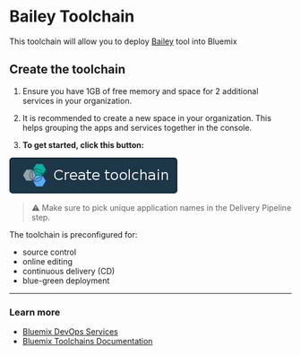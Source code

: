 # Bailey Toolchain

This toolchain will allow you to deploy [Bailey](https://github.ibm.com/cds-sre-org/bailey) tool into Bluemix

## Create the toolchain

1. Ensure you have 1GB of free memory and space for 2 additional services in your organization.

1. It is recommended to create a new space in your organization. This helps grouping the apps and services together in the console.

1. **To get started, click this button:**

  [![Deploy To Bluemix](./.bluemix/create_toolchain_button.png)](https://console.w3ibm.bluemix.net/devops/setup/deploy/?repository=https%3A//github.com/eduardomourar/bailey-toolchain.git)

  > :warning: Make sure to pick unique application names in the Delivery Pipeline step.

The toolchain is preconfigured for:

- source control
- online editing
- continuous delivery (CD)
- blue-green deployment

---
### Learn more

* [Bluemix DevOps Services][bluemix_devops_url]
* [Bluemix Toolchains Documentation][toolchains_overview_url]

<!--Links-->
[bluemix_devops_url]: https://console.w3ibm.bluemix.net/devops
[toolchains_overview_url]: https://console.ng.bluemix.net/docs/toolchains/toolchains_overview.html
